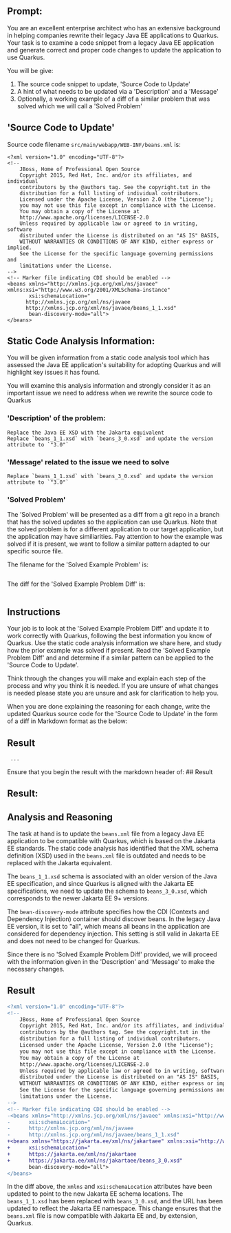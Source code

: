 ## Prompt:
You are an excellent enterprise architect who has an extensive
background in helping companies rewrite their legacy Java EE applications to 
Quarkus.  Your task is to examine a code snippet from a legacy Java EE application and 
generate correct and proper code changes to update the application to use Quarkus.

You will be give:
1. The source code snippet to update, 'Source Code to Update'
2. A hint of what needs to be updated via a 'Description' and a 'Message'
3. Optionally, a working example of a diff of a similar problem that was solved which we will call a 'Solved Problem'

## 'Source Code to Update'
Source code filename ``` src/main/webapp/WEB-INF/beans.xml ``` is:
```
<?xml version="1.0" encoding="UTF-8"?>
<!--
    JBoss, Home of Professional Open Source
    Copyright 2015, Red Hat, Inc. and/or its affiliates, and individual
    contributors by the @authors tag. See the copyright.txt in the
    distribution for a full listing of individual contributors.
    Licensed under the Apache License, Version 2.0 (the "License");
    you may not use this file except in compliance with the License.
    You may obtain a copy of the License at
    http://www.apache.org/licenses/LICENSE-2.0
    Unless required by applicable law or agreed to in writing, software
    distributed under the License is distributed on an "AS IS" BASIS,
    WITHOUT WARRANTIES OR CONDITIONS OF ANY KIND, either express or implied.
    See the License for the specific language governing permissions and
    limitations under the License.
-->
<!-- Marker file indicating CDI should be enabled -->
<beans xmlns="http://xmlns.jcp.org/xml/ns/javaee" xmlns:xsi="http://www.w3.org/2001/XMLSchema-instance"
	   xsi:schemaLocation="
      http://xmlns.jcp.org/xml/ns/javaee
      http://xmlns.jcp.org/xml/ns/javaee/beans_1_1.xsd"
	   bean-discovery-mode="all">
</beans>
```

## Static Code Analysis Information:

You will be given information from a static code analysis tool which has assessed the 
Java EE application's suitability for adopting Quarkus and will highlight key issues it has found.

You will examine this analysis information and strongly consider it as an important 
issue we need to address when we rewrite the source code to Quarkus

### 'Description' of the problem: 
```
Replace the Java EE XSD with the Jakarta equivalent
Replace `beans_1_1.xsd` with `beans_3_0.xsd` and update the version attribute to `"3.0"`
```

### 'Message' related to the issue we need to solve
```
Replace `beans_1_1.xsd` with `beans_3_0.xsd` and update the version attribute to `"3.0"`
```

### 'Solved Problem'
The 'Solved Problem' will be presented as a diff from a git repo in a branch that has
the solved updates so the application can use Quarkus. Note that the solved problem is 
for a different application to our target application, but the application may have similiarities.
Pay attention to how the example was solved if it is present, we want to follow a similar 
pattern adapted to our specific source file.

The filename for the 'Solved Example Problem' is:
```

```

The diff for the 'Solved Example Problem Diff' is:
```

```


## Instructions
Your job is to look at the 'Solved Example Problem Diff' and update it to work correctly with Quarkus,
following the best information you know of Quarkus.  Use the static code analysis information we share 
here, and study how the prior example was solved if present.  Read the 'Solved Example Problem Diff'
and and determine if a similar pattern can be applied to the 'Source Code to Update'.

Think through the changes you will make and explain each step of the process and why you think it is needed.
If you are unsure of what changes is needed please state you are unsure and ask 
for clarification to help you.

When you are done explaining the reasoning for each change, write the updated 
Quarkus source code for the 'Source Code to Update' in the form of a diff
in Markdown format as the below:

## Result
```diff
 ...
```

Ensure that you begin the result with the markdown header of: ## Result


## Result:
## Analysis and Reasoning

The task at hand is to update the `beans.xml` file from a legacy Java EE application to be compatible with Quarkus, which is based on the Jakarta EE standards. The static code analysis has identified that the XML schema definition (XSD) used in the `beans.xml` file is outdated and needs to be replaced with the Jakarta equivalent.

The `beans_1_1.xsd` schema is associated with an older version of the Java EE specification, and since Quarkus is aligned with the Jakarta EE specifications, we need to update the schema to `beans_3_0.xsd`, which corresponds to the newer Jakarta EE 9+ versions.

The `bean-discovery-mode` attribute specifies how the CDI (Contexts and Dependency Injection) container should discover beans. In the legacy Java EE version, it is set to "all", which means all beans in the application are considered for dependency injection. This setting is still valid in Jakarta EE and does not need to be changed for Quarkus.

Since there is no 'Solved Example Problem Diff' provided, we will proceed with the information given in the 'Description' and 'Message' to make the necessary changes.

## Result
```diff
<?xml version="1.0" encoding="UTF-8"?>
<!--
    JBoss, Home of Professional Open Source
    Copyright 2015, Red Hat, Inc. and/or its affiliates, and individual
    contributors by the @authors tag. See the copyright.txt in the
    distribution for a full listing of individual contributors.
    Licensed under the Apache License, Version 2.0 (the "License");
    you may not use this file except in compliance with the License.
    You may obtain a copy of the License at
    http://www.apache.org/licenses/LICENSE-2.0
    Unless required by applicable law or agreed to in writing, software
    distributed under the License is distributed on an "AS IS" BASIS,
    WITHOUT WARRANTIES OR CONDITIONS OF ANY KIND, either express or implied.
    See the License for the specific language governing permissions and
    limitations under the License.
-->
<!-- Marker file indicating CDI should be enabled -->
-<beans xmlns="http://xmlns.jcp.org/xml/ns/javaee" xmlns:xsi="http://www.w3.org/2001/XMLSchema-instance"
-	   xsi:schemaLocation="
-      http://xmlns.jcp.org/xml/ns/javaee
-      http://xmlns.jcp.org/xml/ns/javaee/beans_1_1.xsd"
+<beans xmlns="https://jakarta.ee/xml/ns/jakartaee" xmlns:xsi="http://www.w3.org/2001/XMLSchema-instance"
+	   xsi:schemaLocation="
+      https://jakarta.ee/xml/ns/jakartaee
+      https://jakarta.ee/xml/ns/jakartaee/beans_3_0.xsd"
	   bean-discovery-mode="all">
</beans>
```

In the diff above, the `xmlns` and `xsi:schemaLocation` attributes have been updated to point to the new Jakarta EE schema locations. The `beans_1_1.xsd` has been replaced with `beans_3_0.xsd`, and the URL has been updated to reflect the Jakarta EE namespace. This change ensures that the `beans.xml` file is now compatible with Jakarta EE and, by extension, Quarkus.

